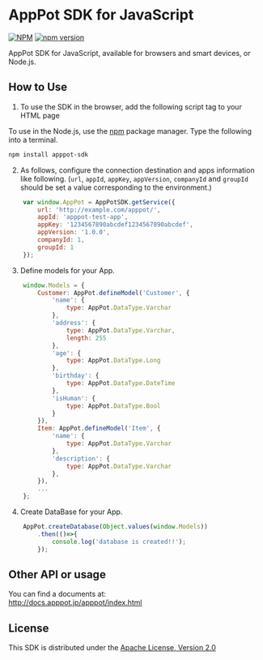# AppPot SDK for JavaScript

[![NPM](https://nodei.co/npm/apppot-sdk.svg?downloads=true&downloadRank=true&stars=true)](https://nodei.co/npm/apppot-sdk/)
[![npm version](https://badge.fury.io/js/apppot-sdk.svg)](https://badge.fury.io/js/apppot-sdk)

AppPot SDK for JavaScript, available for browsers and smart devices, or Node.js.

## How to Use

1. To use the SDK in the browser, add the following script tag to your HTML page

  <script src="https://raw.githubusercontent.com/NCDCHub/apppot-sdk-js/master/dist/apppot.js"></script>
  
To use in the Node.js, use the [npm](http://npmjs.org) package manager. Type the following into a terminal.

```sh
npm install apppot-sdk
```

2. As follows, configure the connection destination and apps information like following.
(`url`, `appId`, `appKey`, `appVersion`, `companyId` and `groupId` should be set a value corresponding to the environment.)

```javascript
  	var window.AppPot = AppPotSDK.getService({
  		url: 'http://example.com/apppot/',
  		appId: 'apppot-test-app',
  		appKey: '1234567890abcdef1234567890abcdef',
  		appVersion: '1.0.0',
  		companyId: 1,
  		groupId: 1
  	});
```

3. Define models for your App.

```javascript
  	window.Models = {
  		Customer: AppPot.defineModel('Customer', {
  			'name': {
  				type: AppPot.DataType.Varchar
  			},
  			'address': {
  				type: AppPot.DataType.Varchar,
  				length: 255
  			},
  			'age': {
  				type: AppPot.DataType.Long
  			},
  			'birthday': {
  				type: AppPot.DataType.DateTime
  			},
  			'isHuman': {
  				type: AppPot.DataType.Bool
  			}
  		}),
  		Item: AppPot.defineModel('Item', {
  			'name': {
  				type: AppPot.DataType.Varchar
  			},
  			'description': {
  				type: AppPot.DataType.Varchar
  			},
  		}),
  		...
  	};
```

4. Create DataBase for your App.

```javascript
  	AppPot.createDatabase(Object.values(window.Models))
  		.then(()=>{
  			console.log('database is created!!');
  		});
```
  
## Other API or usage
You can find a documents at:  
http://docs.apppot.jp/apppot/index.html


## License

This SDK is distributed under the
[Apache License, Version 2.0](http://www.apache.org/licenses/LICENSE-2.0)